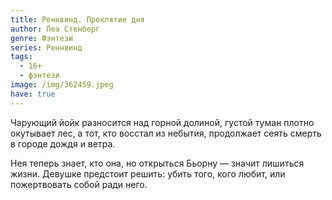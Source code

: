 ```yaml
---
title: Реннвинд. Проклятие дня
author: Леа Стенберг
genre: Фэнтези
series: Реннвинд
tags:
  - 16+
  - фэнтези
image: /img/362459.jpeg
have: true
---
```

Чарующий йойк разносится над горной долиной, густой туман плотно окутывает лес, а тот, кто восстал из небытия, продолжает сеять смерть в городе дождя и ветра.

Нея теперь знает, кто она, но открыться Бьорну — значит лишиться жизни. Девушке предстоит решить: убить того, кого любит, или пожертвовать собой ради него.